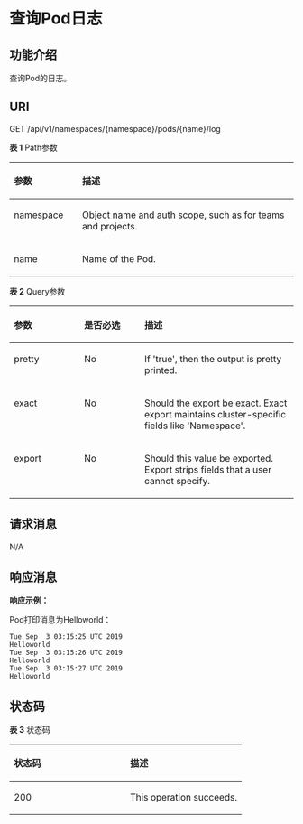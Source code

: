 # 查询Pod日志<a name="cci_02_3016"></a>

## 功能介绍<a name="s71ad64c953904f0985921f05a66305f4"></a>

查询Pod的日志。

## URI<a name="sf5f1071056e347eb9822c210cfa0b051"></a>

GET /api/v1/namespaces/\{namespace\}/pods/\{name\}/log

**表 1**  Path参数

<a name="table1696332124519"></a>
<table><thead align="left"><tr id="row11961332194516"><th class="cellrowborder" valign="top" width="24%" id="mcps1.2.3.1.1"><p id="p396032144518"><a name="p396032144518"></a><a name="p396032144518"></a>参数</p>
</th>
<th class="cellrowborder" valign="top" width="76%" id="mcps1.2.3.1.2"><p id="p18962325454"><a name="p18962325454"></a><a name="p18962325454"></a>描述</p>
</th>
</tr>
</thead>
<tbody><tr id="row9960327457"><td class="cellrowborder" valign="top" width="24%" headers="mcps1.2.3.1.1 "><p id="p1496113214456"><a name="p1496113214456"></a><a name="p1496113214456"></a>namespace</p>
</td>
<td class="cellrowborder" valign="top" width="76%" headers="mcps1.2.3.1.2 "><p id="p141902036155717"><a name="p141902036155717"></a><a name="p141902036155717"></a>Object name and auth scope, such as for teams and projects.</p>
</td>
</tr>
<tr id="row115455519446"><td class="cellrowborder" valign="top" width="24%" headers="mcps1.2.3.1.1 "><p id="p15341161164510"><a name="p15341161164510"></a><a name="p15341161164510"></a>name</p>
</td>
<td class="cellrowborder" valign="top" width="76%" headers="mcps1.2.3.1.2 "><p id="p1234131114458"><a name="p1234131114458"></a><a name="p1234131114458"></a>Name of the Pod.</p>
</td>
</tr>
</tbody>
</table>

**表 2**  Query参数

<a name="zh-cn_topic_0079614904_table61950116"></a>
<table><thead align="left"><tr id="zh-cn_topic_0079614904_row42466880"><th class="cellrowborder" valign="top" width="24.702470247024703%" id="mcps1.2.4.1.1"><p id="zh-cn_topic_0079614904_p17265247"><a name="zh-cn_topic_0079614904_p17265247"></a><a name="zh-cn_topic_0079614904_p17265247"></a>参数</p>
</th>
<th class="cellrowborder" valign="top" width="21.25212521252125%" id="mcps1.2.4.1.2"><p id="p25470926205834"><a name="p25470926205834"></a><a name="p25470926205834"></a>是否必选</p>
</th>
<th class="cellrowborder" valign="top" width="54.045404540454044%" id="mcps1.2.4.1.3"><p id="p49879135205834"><a name="p49879135205834"></a><a name="p49879135205834"></a>描述</p>
</th>
</tr>
</thead>
<tbody><tr id="zh-cn_topic_0079614904_row1125057"><td class="cellrowborder" valign="top" width="24.702470247024703%" headers="mcps1.2.4.1.1 "><p id="zh-cn_topic_0079614904_p24020754"><a name="zh-cn_topic_0079614904_p24020754"></a><a name="zh-cn_topic_0079614904_p24020754"></a>pretty</p>
</td>
<td class="cellrowborder" valign="top" width="21.25212521252125%" headers="mcps1.2.4.1.2 "><p id="zh-cn_topic_0079614904_p66632916"><a name="zh-cn_topic_0079614904_p66632916"></a><a name="zh-cn_topic_0079614904_p66632916"></a>No</p>
</td>
<td class="cellrowborder" valign="top" width="54.045404540454044%" headers="mcps1.2.4.1.3 "><p id="zh-cn_topic_0079614904_p28557102"><a name="zh-cn_topic_0079614904_p28557102"></a><a name="zh-cn_topic_0079614904_p28557102"></a>If 'true', then the output is pretty printed.</p>
</td>
</tr>
<tr id="r94dded79cd6b4b48a4f5f012fcdfd007"><td class="cellrowborder" valign="top" width="24.702470247024703%" headers="mcps1.2.4.1.1 "><p id="zh-cn_topic_0079614904_p865375652118"><a name="zh-cn_topic_0079614904_p865375652118"></a><a name="zh-cn_topic_0079614904_p865375652118"></a>exact</p>
</td>
<td class="cellrowborder" valign="top" width="21.25212521252125%" headers="mcps1.2.4.1.2 "><p id="a5bdb3bb6b715429cb36a6898c2e06f45"><a name="a5bdb3bb6b715429cb36a6898c2e06f45"></a><a name="a5bdb3bb6b715429cb36a6898c2e06f45"></a>No</p>
</td>
<td class="cellrowborder" valign="top" width="54.045404540454044%" headers="mcps1.2.4.1.3 "><p id="a025c81775dbc47b7bf3cd51960572a98"><a name="a025c81775dbc47b7bf3cd51960572a98"></a><a name="a025c81775dbc47b7bf3cd51960572a98"></a>Should the export be exact. Exact export maintains cluster-specific fields like 'Namespace'.</p>
</td>
</tr>
<tr id="r3e5af34ff36848cb9e42855c1d173081"><td class="cellrowborder" valign="top" width="24.702470247024703%" headers="mcps1.2.4.1.1 "><p id="a194412d25ff14c699f54d9d578dc145f"><a name="a194412d25ff14c699f54d9d578dc145f"></a><a name="a194412d25ff14c699f54d9d578dc145f"></a>export</p>
</td>
<td class="cellrowborder" valign="top" width="21.25212521252125%" headers="mcps1.2.4.1.2 "><p id="af85e4b0765f84fa29ebaf6149f3d014f"><a name="af85e4b0765f84fa29ebaf6149f3d014f"></a><a name="af85e4b0765f84fa29ebaf6149f3d014f"></a>No</p>
</td>
<td class="cellrowborder" valign="top" width="54.045404540454044%" headers="mcps1.2.4.1.3 "><p id="a5cc1c775e2d5462589fffa4ec954aa30"><a name="a5cc1c775e2d5462589fffa4ec954aa30"></a><a name="a5cc1c775e2d5462589fffa4ec954aa30"></a>Should this value be exported. Export strips fields that a user cannot specify.</p>
</td>
</tr>
</tbody>
</table>

## 请求消息<a name="sae909138a6384d598a5abdab965f3b5f"></a>

N/A

## 响应消息<a name="sfbfa68773c254ab2aa9a05ac4c2968bd"></a>

**响应示例：**

Pod打印消息为Helloworld：

```
Tue Sep  3 03:15:25 UTC 2019
Helloworld
Tue Sep  3 03:15:26 UTC 2019
Helloworld
Tue Sep  3 03:15:27 UTC 2019
Helloworld
```

## 状态码<a name="s4baae12d06434a838dd91d75626b67a1"></a>

**表 3**  状态码

<a name="zh-cn_topic_0079614904_table20680137"></a>
<table><thead align="left"><tr id="zh-cn_topic_0079614904_row35122812"><th class="cellrowborder" valign="top" width="50%" id="mcps1.2.3.1.1"><p id="p38215036205834"><a name="p38215036205834"></a><a name="p38215036205834"></a>状态码</p>
</th>
<th class="cellrowborder" valign="top" width="50%" id="mcps1.2.3.1.2"><p id="p8410240205834"><a name="p8410240205834"></a><a name="p8410240205834"></a>描述</p>
</th>
</tr>
</thead>
<tbody><tr id="zh-cn_topic_0079614904_row43124371"><td class="cellrowborder" valign="top" width="50%" headers="mcps1.2.3.1.1 "><p id="zh-cn_topic_0079614904_p3413175"><a name="zh-cn_topic_0079614904_p3413175"></a><a name="zh-cn_topic_0079614904_p3413175"></a>200</p>
</td>
<td class="cellrowborder" valign="top" width="50%" headers="mcps1.2.3.1.2 "><p id="zh-cn_topic_0079614904_p8031722"><a name="zh-cn_topic_0079614904_p8031722"></a><a name="zh-cn_topic_0079614904_p8031722"></a>This operation succeeds.</p>
</td>
</tr>
</tbody>
</table>

